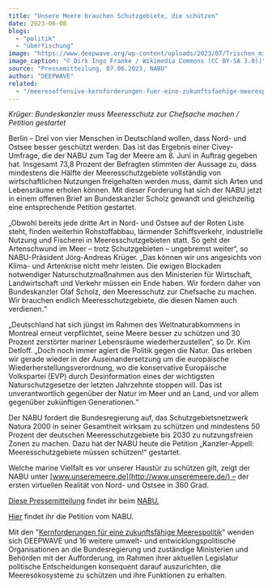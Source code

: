 ```yaml
---
title: "Unsere Meere brauchen Schutzgebiete, die schützen"
date: 2023-06-08
blogs: 
  - "politik"
  - "überfischung"
image: "https://www.deepwave.org/wp-content/uploads/2023/07/Trischen_mittelplate_schiff_22.08.2011_16-10-34.2011_16-10-34-scaled.jpg"
image_caption: "© Dirk Ingo Franke / Wikimedia Commons (CC BY-SA 3.0))"
source: "Pressemitteilung, 07.06.2023, NABU"
author: "DEEPWAVE"
related: 
  - "/meeresoffensive-kernforderungen-fuer-eine-zukunftsfaehige-meerespolitik/"
---
```


_Krüger: Bundeskanzler muss Meeresschutz zur Chefsache machen / Petition gestartet_

Berlin – Drei von vier Menschen in Deutschland wollen, dass Nord- und Ostsee besser geschützt werden. Das ist das Ergebnis einer Civey-Umfrage, die der NABU zum Tag der Meere am 8. Juni in Auftrag gegeben hat. Insgesamt 73,8 Prozent der Befragten stimmten der Aussage zu, dass mindestens die Hälfte der Meeresschutzgebiete vollständig von wirtschaftlichen Nutzungen freigehalten werden muss, damit sich Arten und Lebensräume erholen können. Mit dieser Forderung hat sich der NABU jetzt in einem offenen Brief an Bundeskanzler Scholz gewandt und gleichzeitig eine entsprechende Petition gestartet.

„Obwohl bereits jede dritte Art in Nord- und Ostsee auf der Roten Liste steht, finden weiterhin Rohstoffabbau, lärmender Schiffsverkehr, industrielle Nutzung und Fischerei in Meeresschutzgebieten statt. So geht der Artenschwund im Meer – trotz Schutzgebieten – ungebremst weiter“, so NABU-Präsident Jörg-Andreas Krüger. „Das können wir uns angesichts von Klima- und Artenkrise nicht mehr leisten. Die ewigen Blockaden notwendiger Naturschutzmaßnahmen aus den Ministerien für Wirtschaft, Landwirtschaft und Verkehr müssen ein Ende haben. Wir fordern daher von Bundeskanzler Olaf Scholz, den Meeresschutz zur Chefsache zu machen. Wir brauchen endlich Meeresschutzgebiete, die diesen Namen auch verdienen.“

„Deutschland hat sich jüngst im Rahmen des Weltnaturabkommens in Montreal erneut verpflichtet, seine Meere besser zu schützen und 30 Prozent zerstörter mariner Lebensräume wiederherzustellen“, so Dr. Kim Detloff. „Doch noch immer agiert die Politik gegen die Natur. Das erleben wir gerade wieder in der Auseinandersetzung um die europäische Wiederherstellungsverordnung, wo die konservative Europäische Volkspartei (EVP) durch Desinformation eines der wichtigsten Naturschutzgesetze der letzten Jahrzehnte stoppen will. Das ist unverantwortlich gegenüber der Natur im Meer und an Land, und vor allem gegenüber zukünftigen Generationen.“

Der NABU fordert die Bundesregierung auf, das Schutzgebietsnetzwerk Natura 2000 in seiner Gesamtheit wirksam zu schützen und mindestens 50 Prozent der deutschen Meeresschutzgebiete bis 2030 zu nutzungsfreien Zonen zu machen. Dazu hat der NABU heute die Petition „Kanzler-Appell: Meeresschutzgebiete müssen schützen!“ gestartet.

Welche marine Vielfalt es vor unserer Haustür zu schützen gilt, zeigt der NABU unter [www.unseremeere.de](http://www.unseremeere.de/) – der ersten virtuellen Realität von Nord- und Ostsee in 360 Grad.

[Diese Pressemitteilung](https://www.nabu.de/presse/pressemitteilungen/index.php?popup=true&show=38002&db=presseservice) findet ihr beim [NABU.](https://www.nabu.de/)

[Hier](https://mitmachen.nabu.de/de/meeresschutz?utm_source=website&utm_medium=link&utm_campaign=nabu) findet ihr die Petition vom NABU.

Mit den "[Kernforderungen für eine zukunftsfähige Meerespolitik](https://www.deepwave.org/meeresoffensive-kernforderungen-fuer-eine-zukunftsfaehige-meerespolitik/)" wenden sich DEEPWAVE und 16 weitere umwelt- und entwicklungspolitische Organisationen an die Bundesregierung und zuständige Ministerien und Behörden mit der Aufforderung, im Rahmen ihrer aktuellen Legislatur politische Entscheidungen konsequent darauf auszurichten, die Meeresökosysteme zu schützen und ihre Funktionen zu erhalten.
